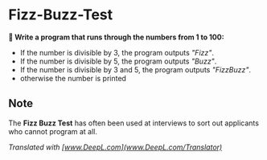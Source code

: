 
# Fizz-Buzz-Test

**🎯 Write a program that runs through the numbers from 1 to 100:**

* If the number is divisible by 3, the program outputs *"Fizz"*.
* If the number is divisible by 5, the program outputs *"Buzz"*.
* If the number is divisible by 3 and 5, the program outputs *"FizzBuzz"*.
* otherwise the number is printed

## Note

The **Fizz Buzz Test** has often been used at interviews to sort out applicants who cannot program at all.


*Translated with [www.DeepL.com](www.DeepL.com/Translator)*
